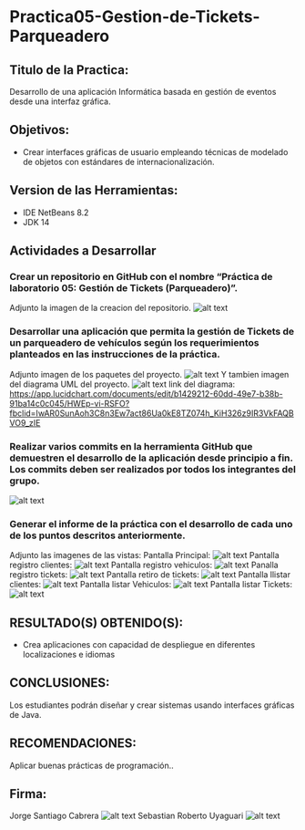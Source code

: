 # Practica05-Gestion-de-Tickets-Parqueadero
## Titulo de la Practica:
Desarrollo de una aplicación Informática basada en gestión de eventos desde una interfaz gráfica.
## Objetivos:
- Crear interfaces gráficas de usuario empleando técnicas de modelado de objetos con estándares de internacionalización.
## Version de las Herramientas:
- IDE NetBeans 8.2
- JDK 14
## Actividades a Desarrollar
### Crear un repositorio en GitHub con el nombre “Práctica de laboratorio 05: Gestión de Tickets (Parqueadero)”.
Adjunto la imagen de la creacion del repositorio.
![alt text](https://github.com/SUyaguari/Practica05-Gestion-de-Tickets-Parqueadero/blob/master/img/CrearRepositorio.PNG)
### Desarrollar una aplicación que permita la gestión de Tickets de un parqueadero de vehículos según los requerimientos planteados en las instrucciones de la práctica.
Adjunto imagen de los paquetes del proyecto.
![alt text](https://github.com/SUyaguari/Practica05-Gestion-de-Tickets-Parqueadero/blob/master/img/Paquetes.PNG)
Y tambien imagen del diagrama UML del proyecto.
![alt text](https://github.com/SUyaguari/Practica05-Gestion-de-Tickets-Parqueadero/blob/master/img/DiagramaUML.PNG)
link del diagrama:
https://app.lucidchart.com/documents/edit/b1429212-60dd-49e7-b38b-91ba14c0c045/HWEp-vi-RSFO?fbclid=IwAR0SunAoh3C8n3Ew7act86Ua0kE8TZ074h_KiH326z9IR3VkFAQBVO9_zIE
### Realizar varios commits en la herramienta GitHub que demuestren el desarrollo de la aplicación desde principio a fin. Los commits deben ser realizados por todos los integrantes del grupo.
![alt text](https://github.com/SUyaguari/Practica05-Gestion-de-Tickets-Parqueadero/blob/master/img/Commits.PNG)
### Generar el informe de la práctica con el desarrollo de cada uno de los puntos descritos anteriormente.
Adjunto las imagenes de las vistas:
Pantalla Principal:
![alt text](https://github.com/SUyaguari/Practica05-Gestion-de-Tickets-Parqueadero/blob/master/img/PanallaPrincipal.PNG)
Pantalla registro clientes: 
![alt text](https://github.com/SUyaguari/Practica05-Gestion-de-Tickets-Parqueadero/blob/master/img/PantallaRegistroClientes.PNG)
Pantalla registro vehiculos:
![alt text](https://github.com/SUyaguari/Practica05-Gestion-de-Tickets-Parqueadero/blob/master/img/PantallaRegistroVehiculos.PNG)
Panalla registro tickets:
![alt text](https://github.com/SUyaguari/Practica05-Gestion-de-Tickets-Parqueadero/blob/master/img/PantallaRegistroTickets.PNG)
Pantalla retiro de tickets:
![alt text](https://github.com/SUyaguari/Practica05-Gestion-de-Tickets-Parqueadero/blob/master/img/PantallaRetiroTickets.PNG)
Pantalla llistar clientes:
![alt text](https://github.com/SUyaguari/Practica05-Gestion-de-Tickets-Parqueadero/blob/master/img/PantallaListarClientes.PNG)
Pantalla listar Vehiculos:
![alt text](https://github.com/SUyaguari/Practica05-Gestion-de-Tickets-Parqueadero/blob/master/img/PanallaListarVehiculos.PNG)
Pantalla listar Tickets:
![alt text](https://github.com/SUyaguari/Practica05-Gestion-de-Tickets-Parqueadero/blob/master/img/PanallaListarTickets.PNG)
## RESULTADO(S) OBTENIDO(S):
- Crea aplicaciones con capacidad de despliegue en diferentes localizaciones e idiomas
## CONCLUSIONES:
Los estudiantes podrán diseñar y crear sistemas usando interfaces gráficas de Java. 
## RECOMENDACIONES:
Aplicar  buenas prácticas de programación..
## Firma:
Jorge Santiago Cabrera
![alt text](https://github.com/SUyaguari/Practica05-Gestion-de-Tickets-Parqueadero/blob/master/img/Firma2.jpg)
Sebastian Roberto Uyaguari
![alt text](https://github.com/SUyaguari/Practica05-Gestion-de-Tickets-Parqueadero/blob/master/img/Firma.PNG)
